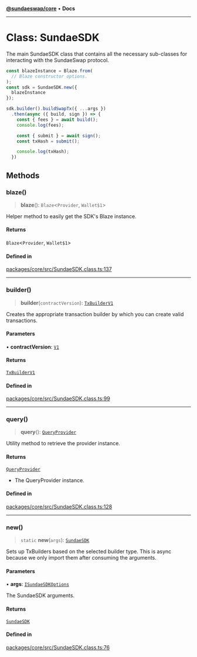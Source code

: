 [**@sundaeswap/core**](../../README.md) • **Docs**

***

# Class: SundaeSDK

The main SundaeSDK class that contains all the necessary sub-classes for
interacting with the SundaeSwap protocol.

```ts
const blazeInstance = Blaze.from(
  // Blaze constructor options.
);
const sdk = SundaeSDK.new({
  blazeInstance
});

sdk.builder().buildSwapTx({ ...args })
  .then(async ({ build, sign }) => {
    const { fees } = await build();
    console.log(fees);

    const { submit } = await sign();
    const txHash = submit();

    console.log(txHash);
  })
```

## Methods

### blaze()

> **blaze**(): `Blaze`\<`Provider`, `Wallet$1`\>

Helper method to easily get the SDK's Blaze instance.

#### Returns

`Blaze`\<`Provider`, `Wallet$1`\>

#### Defined in

[packages/core/src/SundaeSDK.class.ts:137](https://github.com/SundaeSwap-finance/sundae-sdk/blob/main/packages/core/src/SundaeSDK.class.ts#L137)

***

### builder()

> **builder**(`contractVersion`): [`TxBuilderV1`](TxBuilderV1.md)

Creates the appropriate transaction builder by which you can create valid transactions.

#### Parameters

• **contractVersion**: [`V1`](../enumerations/EContractVersion.md#v1)

#### Returns

[`TxBuilderV1`](TxBuilderV1.md)

#### Defined in

[packages/core/src/SundaeSDK.class.ts:99](https://github.com/SundaeSwap-finance/sundae-sdk/blob/main/packages/core/src/SundaeSDK.class.ts#L99)

***

### query()

> **query**(): [`QueryProvider`](QueryProvider.md)

Utility method to retrieve the provider instance.

#### Returns

[`QueryProvider`](QueryProvider.md)

- The QueryProvider instance.

#### Defined in

[packages/core/src/SundaeSDK.class.ts:128](https://github.com/SundaeSwap-finance/sundae-sdk/blob/main/packages/core/src/SundaeSDK.class.ts#L128)

***

### new()

> `static` **new**(`args`): [`SundaeSDK`](SundaeSDK.md)

Sets up TxBuilders based on the selected builder type. This is async
because we only import them after consuming the arguments.

#### Parameters

• **args**: [`ISundaeSDKOptions`](../interfaces/ISundaeSDKOptions.md)

The SundaeSDK arguments.

#### Returns

[`SundaeSDK`](SundaeSDK.md)

#### Defined in

[packages/core/src/SundaeSDK.class.ts:76](https://github.com/SundaeSwap-finance/sundae-sdk/blob/main/packages/core/src/SundaeSDK.class.ts#L76)
